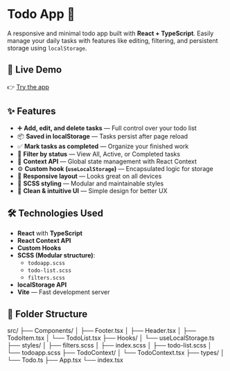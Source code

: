 # Todo App 📝

A responsive and minimal todo app built with **React + TypeScript**. Easily manage your daily tasks with features like editing, filtering, and persistent storage using `localStorage`.

## 🔗 Live Demo

👉 [Try the app](https://kovalmaria.github.io/todo-app/)

## ✨ Features

- ➕ **Add, edit, and delete tasks** — Full control over your todo list
- 📦 **Saved in localStorage** — Tasks persist after page reload
- ✅ **Mark tasks as completed** — Organize your finished work
- 🔎 **Filter by status** — View All, Active, or Completed tasks
- 🧠 **Context API** — Global state management with React Context
- ⚙️ **Custom hook (`useLocalStorage`)** — Encapsulated logic for storage
- 📱 **Responsive layout** — Looks great on all devices
- 🎨 **SCSS styling** — Modular and maintainable styles
- 🧼 **Clean & intuitive UI** — Simple design for better UX

## 🛠 Technologies Used

- **React** with **TypeScript**
- **React Context API**
- **Custom Hooks**
- **SCSS (Modular structure)**:
  - `todoapp.scss`
  - `todo-list.scss`
  - `filters.scss`
- **localStorage API**
- **Vite** — Fast development server

## 📁 Folder Structure

src/
├── Components/
│   ├── Footer.tsx
│   ├── Header.tsx
│   ├── TodoItem.tsx
│   └── TodoList.tsx
├── Hooks/
│   └── useLocalStorage.ts
├── styles/
│   ├── filters.scss
│   ├── index.scss
│   ├── todo-list.scss
│   └── todoapp.scss
├── TodoContext/
│   └── TodoContext.tsx
├── types/
│   └── Todo.ts
├── App.tsx
└── index.tsx
